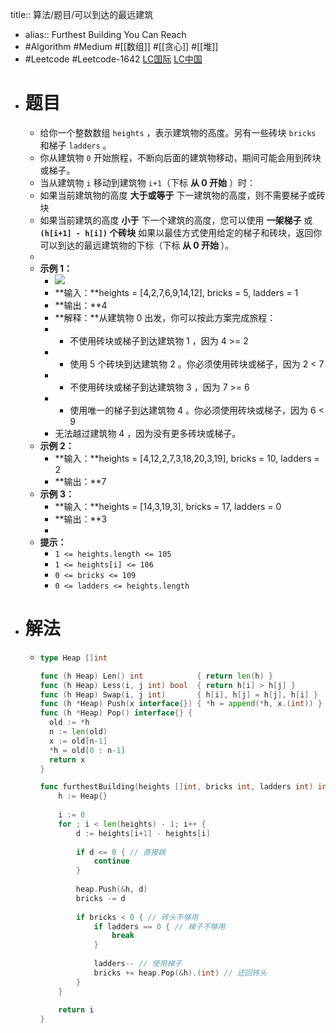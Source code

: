 title:: 算法/题目/可以到达的最远建筑

- alias:: Furthest Building You Can Reach
- #Algorithm #Medium #[[数组]] #[[贪心]] #[[堆]]
- #Leetcode #Leetcode-1642 [LC国际](https://leetcode.com/problems/furthest-building-you-can-reach/) [LC中国](https://leetcode-cn.com/problems/furthest-building-you-can-reach/)
- # 题目
	- 给你一个整数数组 `heights` ，表示建筑物的高度。另有一些砖块 `bricks` 和梯子 `ladders` 。
	- 你从建筑物 `0` 开始旅程，不断向后面的建筑物移动，期间可能会用到砖块或梯子。
	- 当从建筑物 `i` 移动到建筑物 `i+1`（下标 **从 0 开始** ）时：
	- 如果当前建筑物的高度 **大于或等于** 下一建筑物的高度，则不需要梯子或砖块
	- 如果当前建筑的高度 **小于** 下一个建筑的高度，您可以使用 **一架梯子** 或 **`(h[i+1] - h[i])` 个砖块**
	  	如果以最佳方式使用给定的梯子和砖块，返回你可以到达的最远建筑物的下标（下标<strong> 从 0 开始 </strong>）。
	-
	- **示例 1：**
		- ![](https://assets.leetcode-cn.com/aliyun-lc-upload/uploads/2020/10/31/q4.gif)
		- **输入：**heights = [4,2,7,6,9,14,12], bricks = 5, ladders = 1
		- **输出：**4
		- **解释：**从建筑物 0 出发，你可以按此方案完成旅程：
		- - 不使用砖块或梯子到达建筑物 1 ，因为 4 >= 2
		- - 使用 5 个砖块到达建筑物 2 。你必须使用砖块或梯子，因为 2 < 7
		- - 不使用砖块或梯子到达建筑物 3 ，因为 7 >= 6
		- - 使用唯一的梯子到达建筑物 4 。你必须使用砖块或梯子，因为 6 < 9
		- 无法越过建筑物 4 ，因为没有更多砖块或梯子。
	- **示例 2：**
		- **输入：**heights = [4,12,2,7,3,18,20,3,19], bricks = 10, ladders = 2
		- **输出：**7
	- **示例 3：**
		- **输入：**heights = [14,3,19,3], bricks = 17, ladders = 0
		- **输出：**3
		-
	- **提示：**
		- `1 <= heights.length <= 105`
		- `1 <= heights[i] <= 106`
		- `0 <= bricks <= 109`
		- `0 <= ladders <= heights.length`
- # 解法
	- ```go
	  type Heap []int
	  
	  func (h Heap) Len() int            { return len(h) }
	  func (h Heap) Less(i, j int) bool  { return h[i] > h[j] }
	  func (h Heap) Swap(i, j int)       { h[i], h[j] = h[j], h[i] }
	  func (h *Heap) Push(x interface{}) { *h = append(*h, x.(int)) }
	  func (h *Heap) Pop() interface{} {
	  	old := *h
	  	n := len(old)
	  	x := old[n-1]
	  	*h = old[0 : n-1]
	  	return x
	  }
	  
	  func furthestBuilding(heights []int, bricks int, ladders int) int {
	      h := Heap{}
	      
	      i := 0
	      for ; i < len(heights) - 1; i++ {
	          d := heights[i+1] - heights[i]
	          
	          if d <= 0 { // 直接跳
	              continue
	          }
	          
	          heap.Push(&h, d)
	          bricks -= d
	          
	          if bricks < 0 { // 砖头不够用
	              if ladders == 0 { // 梯子不够用
	                  break
	              }
	              
	              ladders-- // 使用梯子
	              bricks += heap.Pop(&h).(int) // 还回砖头
	          }        
	      }
	      
	      return i
	  }
	  ```